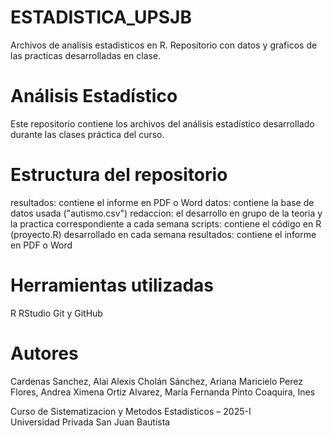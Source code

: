 # ESTADISTICA_UPSJB
Archivos de analisis estadisticos en R. Repositorio con datos y graficos de las practicas desarrolladas en clase.
# Análisis Estadístico
Este repositorio contiene los archivos del análisis estadístico desarrollado durante las clases práctica del curso.
# Estructura del repositorio
resultados: contiene el informe en PDF o Word 
datos: contiene la base de datos usada ("autismo.csv")
redaccion: el desarrollo en grupo de la teoria y la practica correspondiente a cada semana
scripts: contiene el código en R (proyecto.R) desarrollado en cada semana
resultados: contiene el informe en PDF o Word 
# Herramientas utilizadas
R
RStudio
Git y GitHub
# Autores
Cardenas Sanchez, Alai Alexis
Cholán Sánchez, Ariana Maricielo 
Perez Flores, Andrea Ximena
Ortiz Alvarez, María Fernanda
Pinto Coaquira, Ines

Curso de Sistematizacion y Metodos Estadisticos – 2025-I  
Universidad Privada San Juan Bautista
